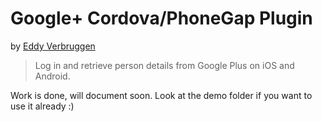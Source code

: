 # Google+ Cordova/PhoneGap Plugin
by [Eddy Verbruggen](http://twitter.com/eddyverbruggen)

> Log in and retrieve person details from Google Plus on iOS and Android.

Work is done, will document soon.
Look at the demo folder if you want to use it already :)